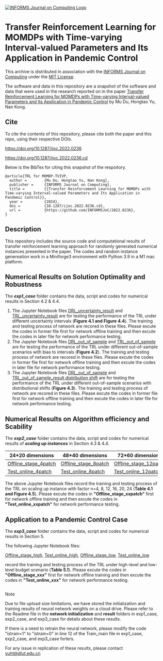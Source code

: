 [![INFORMS Journal on Computing Logo](https://INFORMSJoC.github.io/logos/INFORMS_Journal_on_Computing_Header.jpg)](https://pubsonline.informs.org/journal/ijoc)

# Transfer Reinforcement Learning for MOMDPs with Time-varying Interval-valued Parameters and Its Application in Pandemic Control

This archive is distributed in association with the [INFORMS Journal on
Computing](https://pubsonline.informs.org/journal/ijoc) under the [MIT License](LICENSE).

The software and data in this repository are a snapshot of the software and data
that were used in the research reported on in the paper 
[Transfer Reinforcement Learning for MOMDPs with Time-varying Interval-valued Parameters and Its Application in Pandemic Control](https://doi.org/10.1287/ijoc.2022.0236) by Mu Du, Hongtao Yu, Nan Kong. 


## Cite

To cite the contents of this repository, please cite both the paper and this repo, using their respective DOIs.

https://doi.org/10.1287/ijoc.2022.0236

https://doi.org/10.1287/ijoc.2022.0236.cd

Below is the BibTex for citing this snapshot of the respoitory.

```
@article{TRL for MOMDP-TVIVP,
  author =        {Mu Du, Hongtao Yu, Nan Kong},
  publisher =     {INFORMS Journal on Computing},
  title =         {{Transfer Reinforcement Learning for MOMDPs with Time-varying Interval-valued Parameters and Its Application in Pandemic Control}},
  year =          {2024},
  doi =           {10.1287/ijoc.2022.0236.cd},
  url =           {https://github.com/INFORMSJoC/2022.0236},
}  
```

## Description

This repository includes the source code and computational results of transfer reinforcement learning approach for randomly generated numerical instances presented in the paper. The codes and random instance genereation work in a Miniforge3 environment with Python 3.9 in a M1 mac platform.

## Numerical Results on Solution Optimality and Robustness

The _**exp1_case**_ folder contains the data, script and codes for numerical results in Section 4.2 & 4.4.
1. The Jupyter Notebook files [DRL_uncertainty_result](https://github.com/yuht1993/2022.0236/blob/patch-1/exp1_case/DRL_uncertainty_result.ipynb) and [TRL_uncertainty_result](https://github.com/yuht1993/2022.0236/blob/patch-1/exp1_case/TRL_uncertainty_result.ipynb) are for testing the performance of the TRL under different uncertainty intervals (**Figure 4.1 and Figure 4.4**). The training and testing process of network are recored in these files. Please excute the codes in former file first for network offline training and then excute the codes in later file for network performance testing. 
2. The Jupyter Notebook files [DRL_out_of_sample](https://github.com/yuht1993/2022.0236/blob/patch-1/exp1_case/DRL_out_of_sample.ipynb) and [TRL_out_of_sample](https://github.com/yuht1993/2022.0236/blob/patch-1/exp1_case/TRL_out_of_sample.ipynb) are for testing the performance of the TRL under different out-of-sample scenarios with bias to intervals (**Figure 4.2**). The training and testing process of network are recored in these files. Please excute the codes in former file first for network offline training and then excute the codes in later file for network performance testing. 
3. The Jupyter Notebook files [DRL_out_of_sample](https://github.com/yuht1993/2022.0236/blob/patch-1/exp1_case/DRL_out_of_sample.ipynb) and [TRL_out_of_sample_result distribution shift](https://github.com/yuht1993/2022.0236/blob/patch-1/exp1_case/distribution%20shift/TRL_out_of_sample_result%20distribution%20shift.ipynb) are for testing the performance of the TRL under different out-of-sample scenarios with distributional shifts (**Figure 4.3**). The training and testing process of network are recored in these files. Please excute the codes in former file first for network offline training and then excute the codes in later file for network performance testing. 

## Numerical Results on Algorithm efficiency and Scability

The _**exp2_case**_ folder contains the data, script and codes for numerical results of _**scaling up instances**_ in Section 4.3 & 4.4.

| 24*20 dimensions | 48*40 dimensions | 72*60 dimensions | 96*80 dimensions | 120*100 dimensions | 144*120 dimensions |
| ------------- | ------------- | ------------- | ------------- | ------------- | ------------- |
| [Offline_stage_4patch](https://github.com/yuht1993/2022.0236/blob/patch-1/exp2_case/Offline_stage_4patch)  | [Offline_stage_8patch](https://github.com/yuht1993/2022.0236/blob/patch-1/exp2_case/Offline_stage_8patch.ipynb)  | [Offline_stage_12patch](https://github.com/yuht1993/2022.0236/blob/patch-1/exp2_case/Offline_stage_12patch.ipynb) | [Offline_stage_16patch](https://github.com/yuht1993/2022.0236/blob/patch-1/exp2_case/Offline_stage_16patch.ipynb) |[Offline_stage_20patch](https://github.com/yuht1993/2022.0236/blob/patch-1/exp2_case/Offline_stage_20patch.ipynb) | [Offline_stage_24patch](https://github.com/yuht1993/2022.0236/blob/patch-1/exp2_case/Offline_stage_24patch.ipynb) |
| [Test_online_4patch](https://github.com/yuht1993/2022.0236/blob/patch-1/exp2_case/Test_online_4patch.ipynb)  | [Test_online_8patch](https://github.com/yuht1993/2022.0236/blob/patch-1/exp2_case/Test_online_8patch.ipynb) | [Test_online_12patch](https://github.com/yuht1993/2022.0236/blob/patch-1/exp2_case/Test_online_12patch.ipynb) | [Test_online_16patch](https://github.com/yuht1993/2022.0236/blob/patch-1/exp2_case/Test_online_16patch.ipynb) | [Test_online_20patch](https://github.com/yuht1993/2022.0236/blob/patch-1/exp2_case/Test_online_20patch.ipynb) |[Test_online_24patch](https://github.com/yuht1993/2022.0236/blob/patch-1/exp2_case/Test_online_24patch.ipynb) |

The above Jupyter Notebook files record the training and testing process of the TRL on scaling up instance with factor n=4, 8, 12, 16, 20, 24 (**Table 4.1 and Figure 4.5**).  Please excute the codes in **"Offline_stage_xxpatch"** first for network offline training and then excute the codes in **"Test_online_xxpatch"** for network performance testing. 

## Application to a Pandemic Control Case

The _**exp3_case**_ folder contains the data, script and codes for numerical results in Section 5.

The following Jupyter Notebook files:

[Offline_stage_high](https://github.com/yuht1993/2022.0236/blob/patch-1/exp3_case/Offline_stage_high.ipynb),  [Test_online_high](https://github.com/yuht1993/2022.0236/blob/patch-1/exp3_case/Test_online_high.ipynb), [Offline_stage_low](https://github.com/yuht1993/2022.0236/blob/patch-1/exp3_case/Offline_stage_low.ipynb), [Test_online_low](https://github.com/yuht1993/2022.0236/blob/patch-1/exp3_case/Test_online_low.ipynb)

record the training and testing process of the TRL under high-level and low-level budget scenario (**Table 5.1**). Please excute the codes in **"Offline_stage_xxx"** first for network offline training and then excute the codes in **"Test_online_xxx"** for network performance testing.

## 

> [!NOTE]
> Due to file upload size limitations, we have stored the initialization and training results of neural network weights on a cloud drive. Please refer to the Readme file in the **network initialization** and **result** folders in exp1_case, exp2_case, and exp3_case for details about these results.
> 
> If there is a need to retrain the neural network, please modify the code "istrain=1" to "istrain=0" in line 12 of the Train_main file in exp1_case, exp2_case, and exp3_case forlers.
> 
> For any issue in replication of these results, please contact [yuht@dlut.edu.cn](yuht@dlut.edu.cn)
